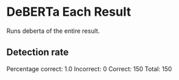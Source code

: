 # DeBERTa Each Result

Runs deberta of the entire result.

## Detection rate

Percentage correct: 1.0
Incorrect: 0
Correct: 150
Total: 150
